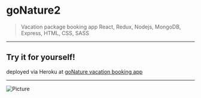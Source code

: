 # goNature2
> Vacation package booking app
> React, Redux, Nodejs, MongoDB, Express, HTML, CSS, SASS

<hr>

## Try it for yourself!
deployed via Heroku at [goNature vacation booking app](https://gonature.herokuapp.com/)  

<hr>

![Picture](https://firebasestorage.googleapis.com/v0/b/gonature-a4df6.appspot.com/o/markup-images%2FgoNature-mockup-w.jpg?alt=media&token=7f7d25c5-584b-45e5-9732-57e7335eef55)
